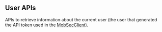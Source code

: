 ## User APIs

APIs to retrieve information about the current user (the user that generated the API token used in the [MobSecClient](#mobsecclient)).
